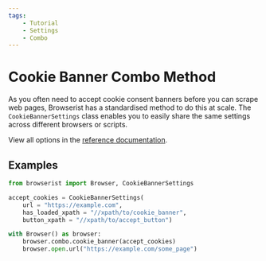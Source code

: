 ```yaml
---
tags:
    - Tutorial
    - Settings
    - Combo
---
```


# Cookie Banner Combo Method
As you often need to accept cookie consent banners before you can scrape web pages, Browserist has a standardised method to do this at scale. The `CookieBannerSettings` class enables you to easily share the same settings across different browsers or scripts.

View all options in the [reference documentation](../../reference/browser/combo/cookie-banner.md#cookiebannersettings).

## Examples
```python linenums="1"
from browserist import Browser, CookieBannerSettings

accept_cookies = CookieBannerSettings(
    url = "https://example.com",
    has_loaded_xpath = "//xpath/to/cookie_banner",
    button_xpath = "//xpath/to/accept_button")

with Browser() as browser:
    browser.combo.cookie_banner(accept_cookies)
    browser.open.url("https://example.com/some_page")
```
